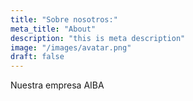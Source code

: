```yaml
---
title: "Sobre nosotros:"
meta_title: "About"
description: "this is meta description"
image: "/images/avatar.png"
draft: false
---
```


Nuestra empresa AIBA

